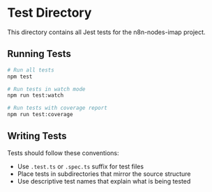 # Test Directory

This directory contains all Jest tests for the n8n-nodes-imap project.

## Running Tests

```bash
# Run all tests
npm test

# Run tests in watch mode
npm run test:watch

# Run tests with coverage report
npm run test:coverage
```

## Writing Tests

Tests should follow these conventions:
- Use `.test.ts` or `.spec.ts` suffix for test files
- Place tests in subdirectories that mirror the source structure
- Use descriptive test names that explain what is being tested
